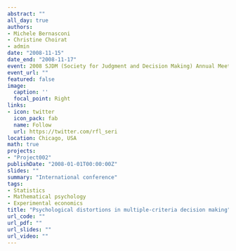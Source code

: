 ```yaml
---
abstract: ""
all_day: true
authors:
- Michele Bernasconi
- Christine Choirat
- admin
date: "2008-11-15"
date_end: "2008-11-17"
event: 2008 SJDM (Society for Judgment and Decision Making) Annual Meeting
event_url: ""
featured: false
image:
  caption: ''
  focal_point: Right
links:
- icon: twitter
  icon_pack: fab
  name: Follow
  url: https://twitter.com/rfl_seri
location: Chicago, USA
math: true
projects:
- "Project002"
publishDate: "2008-01-01T00:00:00Z"
slides: ""
summary: "International conference"
tags:
- Statistics
- Mathematical psychology
- Experimental economics
title: "Psychological distortions in multiple-criteria decision making"
url_code: ""
url_pdf: ""
url_slides: ""
url_video: ""
---
```

